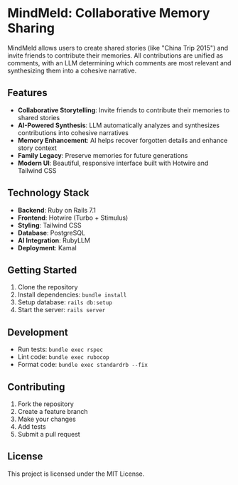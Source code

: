 # MindMeld: Collaborative Memory Sharing

MindMeld allows users to create shared stories (like "China Trip 2015") and invite friends to contribute their memories. All contributions are unified as comments, with an LLM determining which comments are most relevant and synthesizing them into a cohesive narrative.

## Features

- **Collaborative Storytelling**: Invite friends to contribute their memories to shared stories
- **AI-Powered Synthesis**: LLM automatically analyzes and synthesizes contributions into cohesive narratives
- **Memory Enhancement**: AI helps recover forgotten details and enhance story context
- **Family Legacy**: Preserve memories for future generations
- **Modern UI**: Beautiful, responsive interface built with Hotwire and Tailwind CSS

## Technology Stack

- **Backend**: Ruby on Rails 7.1
- **Frontend**: Hotwire (Turbo + Stimulus)
- **Styling**: Tailwind CSS
- **Database**: PostgreSQL
- **AI Integration**: RubyLLM
- **Deployment**: Kamal

## Getting Started

1. Clone the repository
2. Install dependencies: `bundle install`
3. Setup database: `rails db:setup`
4. Start the server: `rails server`

## Development

- Run tests: `bundle exec rspec`
- Lint code: `bundle exec rubocop`
- Format code: `bundle exec standardrb --fix`

## Contributing

1. Fork the repository
2. Create a feature branch
3. Make your changes
4. Add tests
5. Submit a pull request

## License

This project is licensed under the MIT License.
